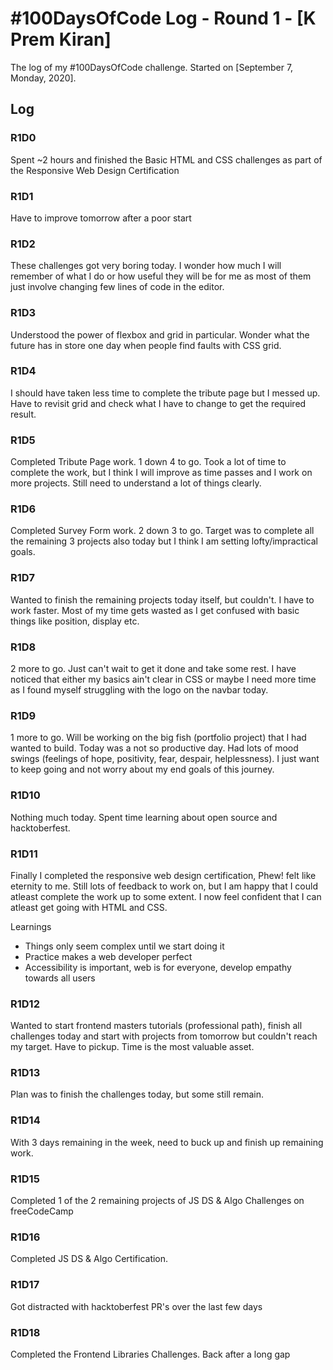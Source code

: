 # #100DaysOfCode Log - Round 1 - [K Prem Kiran]

The log of my #100DaysOfCode challenge. Started on [September 7, Monday, 2020].

## Log

### R1D0

Spent ~2 hours and finished the Basic HTML and CSS challenges as part of the Responsive Web Design Certification

### R1D1

Have to improve tomorrow after a poor start

### R1D2

These challenges got very boring today. I wonder how much I will remember of what I do or how useful they will be for me as most of them just involve changing few lines of code in the editor.

### R1D3

Understood the power of flexbox and grid in particular. Wonder what the future has in store one day when people find faults with CSS grid.

### R1D4

I should have taken less time to complete the tribute page but I messed up. Have to revisit grid and check what I have to change to get the required result.

### R1D5

Completed Tribute Page work. 1 down 4 to go. Took a lot of time to complete the work, but I think I will improve as time passes and I work on more projects. Still need to understand a lot of things clearly.

### R1D6

Completed Survey Form work. 2 down 3 to go. Target was to complete all the remaining 3 projects also today but I think I am setting lofty/impractical goals.

### R1D7

Wanted to finish the remaining projects today itself, but couldn't. I have to work faster. Most of my time gets wasted as I get confused with basic things like position, display etc.

### R1D8

2 more to go. Just can't wait to get it done and take some rest. I have noticed that either my basics ain't clear in CSS or maybe I need more time as I found myself struggling with the logo on the navbar today.

### R1D9

1 more to go. Will be working on the big fish (portfolio project) that I had wanted to build. Today was a not so productive day. Had lots of mood swings (feelings of hope, positivity, fear, despair, helplessness). I just want to keep going and not worry about my end goals of this journey.

### R1D10

Nothing much today. Spent time learning about open source and hacktoberfest.

### R1D11

Finally I completed the responsive web design certification, Phew! felt like eternity to me. Still lots of feedback to work on, but I am happy that I could atleast complete the work up to some extent. I now feel confident that I can atleast get going with HTML and CSS.

Learnings

- Things only seem complex until we start doing it
- Practice makes a web developer perfect
- Accessibility is important, web is for everyone, develop empathy towards all users

### R1D12

Wanted to start frontend masters tutorials (professional path), finish all challenges today and start with projects from tomorrow but couldn't reach my target. Have to pickup. Time is the most valuable asset.

### R1D13

Plan was to finish the challenges today, but some still remain.

### R1D14

With 3 days remaining in the week, need to buck up and finish up remaining work.

### R1D15

Completed 1 of the 2 remaining projects of JS DS & Algo Challenges on freeCodeCamp

### R1D16

Completed JS DS & Algo Certification.

### R1D17

Got distracted with hacktoberfest PR's over the last few days

### R1D18

Completed the Frontend Libraries Challenges. Back after a long gap